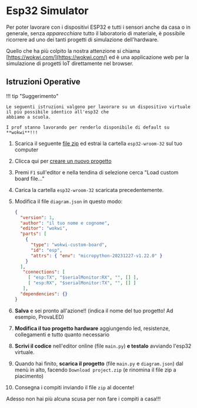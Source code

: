 # Esp32 Simulator

Per poter lavorare con i dispositivi ESP32 e tutti i sensori anche da casa o in generale, senza
*apparecchiare* tutto il laboratorio di materiale, è possibile ricorrere ad uno dei tanti progetti di simulazione
dell'hardware. 

Quello che ha più colpito la nostra attenzione si chiama [https://wokwi.com/](https://wokwi.com/) ed 
è una applicazione web per la simulazione di progetti IoT direttamente nel browser.



## Istruzioni Operative


!!! tip "Suggerimento"

    Le seguenti istruzioni valgono per lavorare su un dispositivo virtuale il più possibile identico all'esp32 che
    abbiamo a scuola.
    
    I prof stanno lavorando per renderlo disponibile di default su **wokwi**!!!


1. Scarica il seguente [file zip](data/esp32-wroom-32.zip) ed estrai la cartella `esp32-wroom-32` sul tuo computer

2. Clicca qui per <a href="https://wokwi.com/projects/new/micropython-esp32" target="_blank">creare un nuovo progetto</a>

3. Premi `F1` sull'editor e nella tendina di selezione cerca "Load custom board file..."

4. Carica la cartella `esp32-wroom-32` scaricata precedentemente.

5. Modifica il file `diagram.json` in questo modo:

    ``` json title="file diagram.json modificato" hl_lines="7"
    {
      "version": 1,
      "author": "il tuo nome e cognome",
      "editor": "wokwi",
      "parts": [
        {
          "type": "wokwi-custom-board",
          "id": "esp",
          "attrs": { "env": "micropython-20231227-v1.22.0" }
        }
      ],
       "connections": [
         [ "esp:TX", "$serialMonitor:RX", "", [] ],
         [ "esp:RX", "$serialMonitor:TX", "", [] ]
       ],
      "dependencies": {}
    }
    ```

6. **Salva** e sei pronto all'azione!! (indica il nome del tuo progetto! Ad esempio, ProvaLED)

7. **Modifica il tuo progetto hardware** aggiungendo led, resistenze, collegamenti e tutto quanto necessario

8. **Scrivi il codice** nell'editor online (file `main.py`) **e testalo** avviando l'esp32 virtuale.

9. Quando hai finito, **scarica il progetto** (file `main.py` e `diagram.json`) dal menù in alto, facendo `Download project.zip` (e rinomina il file zip a piacimento)

10. Consegna i compiti inviando il file `zip` al docente!


Adesso non hai più alcuna scusa per non fare i compiti a casa!!!

<br>
<br>
<br>

